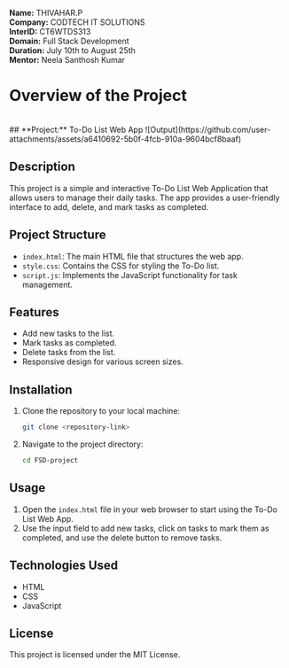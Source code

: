 **Name:** THIVAHAR.P<br>
**Company:** CODTECH IT SOLUTIONS<br>
**InterID:** CT6WTDS313<br>
**Domain:** Full Stack Development<br>
**Duration:** July 10th to August 25th<br>
**Mentor:** Neela Santhosh Kumar<br>

# Overview of the Project

<br>
## **Project:** To-Do List Web App
![Output](https://github.com/user-attachments/assets/a6410692-5b0f-4fcb-910a-9604bcf8baaf)

## Description
This project is a simple and interactive To-Do List Web Application that allows users to manage their daily tasks. 
The app provides a user-friendly interface to add, delete, and mark tasks as completed.

## Project Structure
- `index.html`: The main HTML file that structures the web app.
- `style.css`: Contains the CSS for styling the To-Do list.
- `script.js`: Implements the JavaScript functionality for task management.

## Features
- Add new tasks to the list.
- Mark tasks as completed.
- Delete tasks from the list.
- Responsive design for various screen sizes.

## Installation
1. Clone the repository to your local machine:
    ```bash
    git clone <repository-link>
    ```
2. Navigate to the project directory:
    ```bash
    cd FSD-project
    ```

## Usage
1. Open the `index.html` file in your web browser to start using the To-Do List Web App.
2. Use the input field to add new tasks, click on tasks to mark them as completed, and use the delete button to remove tasks.

## Technologies Used
- HTML
- CSS
- JavaScript

## License
This project is licensed under the MIT License.

